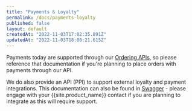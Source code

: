 ```yaml
---
title: "Payments & Loyalty"
permalink: /docs/payments-loyalty
published: false
layout: default
createdAt: "2022-11-03T17:02:35.891Z"
updatedAt: "2022-11-03T18:08:21.615Z"
---
```

Payments today are supported through our [Ordering APIs]({{site.baseurl}}/docs/placing-an-order), so please reference that documentation if you're planning to place orders with payments through our API.

We do also provide an API (PPI) to support external loyalty and payment integrations. This documentation can also be found in [Swagger](https://app.swaggerhub.com/apis-docs/Phantom_Squadron/PPI/1.0.0) - please engage with your {{site.product_name}} contact if you are planning to integrate as this will require support.

